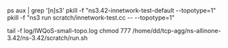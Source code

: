 ps aux | grep '[n]s3'
pkill -f "ns3.42-innetwork-test-default --topotype=1"
pkill -f "ns3 run scratch/innetwork-test.cc -- --topotype=1"

tail -f log/IWQoS-small-topo.log
chmod 777 /home/dd/tcp-agg/ns-allinone-3.42/ns-3.42/scratch/run.sh